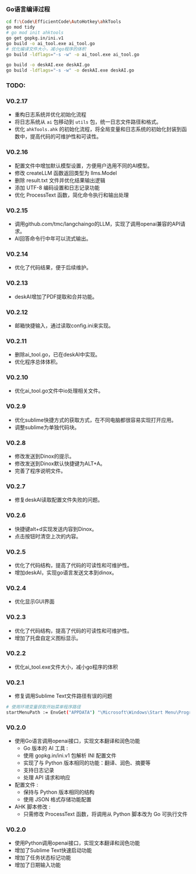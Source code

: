### Go语言编译过程
```bash
cd f:\Code\EfficientCode\AutoHotkey\ahkTools
go mod tidy
# go mod init ahktools
go get gopkg.in/ini.v1
go build -o ai_tool.exe ai_tool.go
# 优化编译文件大小，减小go程序的体积
go build -ldflags="-s -w" -o ai_tool.exe ai_tool.go 

go build -o deskAI.exe deskAI.go
go build -ldflags="-s -w" -o deskAI.exe deskAI.go
```


### TODO:


### V0.2.17
- 重构日志系统并优化初始化流程
- 将日志系统从 `ai` 包移动到 `utils` 包，统一日志文件路径和格式。
- 优化 `ahkTools.ahk` 的初始化流程，将全局变量和日志系统的初始化封装到函数中，提高代码的可维护性和可读性。
### V0.2.16
- 配置文件中增加默认模型设置，方便用户选用不同的AI模型。
- 修改 createLLM 函数返回类型为 llms.Model
- 删除 result.txt 文件并优化结果输出逻辑
- 添加 UTF-8 编码设置和日志记录功能
- 优化 ProcessText 函数，简化命令执行和输出处理
### V0.2.15
- 调用github.com/tmc/langchaingo的LLM，实现了调用openai兼容的API请求。
- AI回答命令行中年可以流式输出。
### V0.2.14
- 优化了代码结果，便于后续维护。
### V0.2.13
- deskAI增加了PDF提取和合并功能。
### V0.2.12
- 邮箱快捷输入，通过读取config.ini来实现。

### V0.2.11
- 删除ai_tool.go，已在deskAI中实现。
- 优化程序总体体积。

### V0.2.10
- 优化ai_tool.go文件中io处理相关文件。

### V0.2.9
- 优化sublime快捷方式的获取方式，在不同电脑都很容易实现打开应用。
- 调整sublime为单独代码块。

### V0.2.8
- 修改发送到Dinox的提示。
- 修改发送到Dinox默认快捷键为ALT+A。
- 完善了程序说明文件。

### V0.2.7
- 修复deskAI读取配置文件失败的问题。

### V0.2.6
- 快捷键alt+d实现发送内容到Dinox。
- 点击按钮时清空上次的内容。

### V0.2.5
- 优化了代码结构，提高了代码的可读性和可维护性。
- 增加deskAI，实现go语言发送文本到dinox。


### V0.2.4
- 优化显示GUI界面

### V0.2.3
- 优化了代码结构，提高了代码的可读性和可维护性。
- 增加了托盘自定义图标显示。

### V0.2.2
- 优化ai_tool.exe文件大小，减小go程序的体积
### V0.2.1
- 修复调用Sublime Text文件路径有误的问题
```bash
# 使用环境变量获取开始菜单程序路径
startMenuPath := EnvGet("APPDATA") "\Microsoft\Windows\Start Menu\Programs\Sublime Text.lnk"
```

### V0.2.0
- 使用Go语言调用openai接口，实现文本翻译和润色功能
    - Go 版本的 AI 工具 :
    - 使用 gopkg.in/ini.v1 包解析 INI 配置文件
    - 实现了与 Python 版本相同的功能：翻译、润色、摘要等
    - 支持日志记录
    - 处理 API 请求和响应
- 配置文件 :
    - 保持与 Python 版本相同的结构
    - 使用 JSON 格式存储功能配置
- AHK 脚本修改 :
    - 只需修改 ProcessText 函数，将调用从 Python 脚本改为 Go 可执行文件

### V0.2.0
- 使用Python调用openai接口，实现文本翻译和润色功能
- 增加了Sublime Text快速启动功能
- 增加了任务状态标记功能
- 增加了日期输入功能